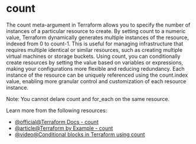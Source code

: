 # count

The count meta-argument in Terraform allows you to specify the number of instances of a particular resource to create. By setting count to a numeric value, Terraform dynamically generates multiple instances of the resource, indexed from 0 to count-1. This is useful for managing infrastructure that requires multiple identical or similar resources, such as creating multiple virtual machines or storage buckets. Using count, you can conditionally create resources by setting the value based on variables or expressions, making your configurations more flexible and reducing redundancy. Each instance of the resource can be uniquely referenced using the count.index value, enabling more granular control and customization of each resource instance.

Note: You cannot delare count and for_each on the same resource.

Learn more from the following resources:

- [@official@Terraform Docs - count](https://developer.hashicorp.com/terraform/language/meta-arguments/count)
- [@article@Terraform by Example - count](https://www.terraformbyexample.com/count)
- [@video@Conditional blocks in Terraform using count](https://www.youtube.com/watch?v=RVoIqWkN_gI)
